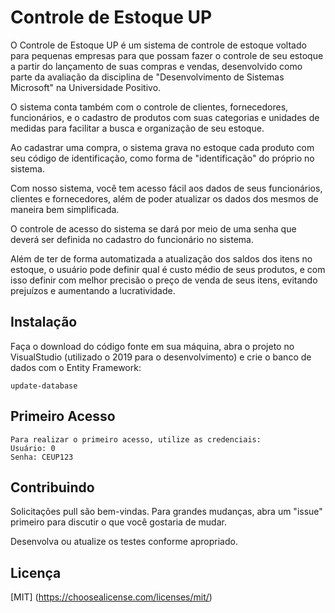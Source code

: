 # Controle de Estoque UP

O Controle de Estoque UP é um sistema de controle de estoque voltado para pequenas empresas para que possam fazer o controle de seu estoque a partir do lançamento de suas compras e vendas, desenvolvido como parte da avaliação da disciplina de "Desenvolvimento de Sistemas Microsoft" na Universidade Positivo.

O sistema conta também com o controle de clientes, fornecedores, funcionários, e o cadastro de produtos com suas categorias e unidades de medidas para facilitar a busca e organização de seu estoque.

Ao cadastrar uma compra, o sistema grava no estoque cada produto com seu código de identificação, como forma de "identificação" do próprio no sistema.

Com nosso sistema, você tem acesso fácil aos dados de seus funcionários, clientes e fornecedores, além de poder atualizar os dados dos mesmos de maneira bem simplificada.

O controle de acesso do sistema se dará por meio de uma senha que deverá ser definida no cadastro do funcionário no sistema.

Além de ter de forma automatizada a atualização dos saldos dos itens no estoque, o usuário pode definir qual é custo médio de seus produtos, e com isso definir com melhor precisão o preço de venda de seus itens, evitando prejuízos e aumentando a lucratividade.

## Instalação

Faça o download do código fonte em sua máquina, abra o projeto no VisualStudio (utilizado o 2019 para o desenvolvimento) e crie o banco de dados com o Entity Framework:

``` net
update-database
```

## Primeiro Acesso

```
Para realizar o primeiro acesso, utilize as credenciais:
Usuário: 0
Senha: CEUP123
```

## Contribuindo
Solicitações pull são bem-vindas. Para grandes mudanças, abra um "issue" primeiro para discutir o que você gostaria de mudar.

Desenvolva ou atualize os testes conforme apropriado.

## Licença
[MIT] (https://choosealicense.com/licenses/mit/)
